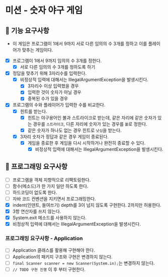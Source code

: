 # **미션 - 숫자 야구 게임**

## **🚀 기능 요구사항**

- 이 게임은 프로그램이 1에서 9까지 서로 다른 임의의 수 3개를 정하고 이를 플레이어가 맞추는 게임이다.
- [x]  프로그램이 1에서 9까지 임의의 수 3개를 정한다.
    - [x]  서로 다른 임의의 수 3개를 정하도록 하기
- [x]  정답을 맞추기 위해 3자리수를 입력한다.
    - [x]  비정상적 입력에 대해서는 IllegalArgumentException을 발생시킨다.
        - [x]  3자리수 이상 입력했을 경우
        - [x]  입력한 것이 숫자가 아닐 경우
        - [x]  중복된 수가 있을 경우
- [x]  프로그램의 수와 플레이어가 입력한 수를 비교한다.
    - [x]  힌트를 받는다.
        - [x]  힌트는 야구용어인 볼과 스트라이크로 받는데, 같은 자리에 같은 숫자가 있는 경우를 `스트라이크`, 다른 자리에 숫자가 있는 경우를 `볼`로 정한다.
        - [x]  같은 숫자가 하나도 없는 경우 힌트로 `낫싱`을 받는다.
    - [x]  3자리 숫자가 정답과 같은 경우 게임이 종료된다.
        - [x]  게임을 종료한 후 게임을 다시 시작하거나 완전히 종료할 수 있다.
            - [x]  비정상적 입력에 대해서는 IllegalArgumentException을 발생시킨다.

## **🎱 프로그래밍 요구사항**
- [ ]  프로그램을 객체 지향적으로 리팩토링한다.
- [ ]  함수(메소드)가 한 가지 일만 하도록 한다.
- [ ]  하드코딩이 없도록 한다.
- [ ]  자바 코드 컨벤션을 지키면서 프로그래밍한다.
- [x]  indent(인덴트, 들여쓰기) depth를 3이 넘지 않도록 구현한다. 2까지만 허용한다.
- [x]  3항 연산자를 쓰지 않는다.
- [x]  System.exit 메소드를 사용하지 않는다.
- [x]  비정상적 입력에 대해서는 IllegalArgumentException을 발생시킨다.

### **프로그래밍 요구사항 - Application**

- [ ]  Application 클래스를 활용해 구현해야 한다.
- [ ]  Application의 패키지 구조와 구현은 변경하지 않는다.
- [ ]  `final Scanner scanner = new Scanner(System.in);`는 변경하지 않는다.
- [ ]  `// TODO 구현 진행` 이 후 부터 구현한다.